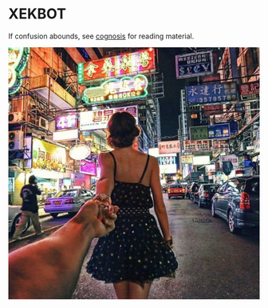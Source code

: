 # XEKBOT

If confusion abounds, see [cognosis](https://github.com/MOONLAPSED/cognosis) for reading material.

![welcome](/assets/pub/image.jpg)
